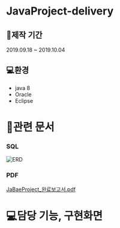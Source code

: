 # JavaProject-delivery

## 📆제작 기간 
2019.09.18 ~ 2019.10.04


## 💻환경

- java 8
- Oracle 
- Eclipse


# 📃관련 문서 


### SQL 
![ERD](https://user-images.githubusercontent.com/56217725/126492055-7f3e7118-1a62-4301-bad3-97e7eca597ee.jpg)

### PDF
[JaBaeProject_완료보고서.pdf](https://github.com/codingdobby/JavaProject-delivery/files/6855857/JaBaeProject_.pdf)


# 💻담당 기능, 구현화면

